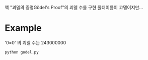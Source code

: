 책 "괴델의 증명Gödel's Proof"의 괴델 수를 구현
폴더이름이 고델이지만... 

# Example

'0=0' 의 괴델 수는 243000000

```
python godel.py
```
